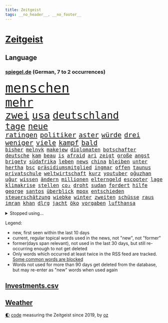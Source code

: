 ```yaml
---
title: Zeitgeist
tags: __no_header__, __no_footer__
---
```


# [Zeitgeist](https://oliz.io/zeitgeist/)

## Language

<h3><a href="https://www.spiegel.de" target="_blank">spiegel.de</a> (German, 7 to 2 occurrences)</h3>
<p style="font-family:monospace">
<span style="font-size:32pt"><a href="news_links.html#menschen" class="current">menschen</a></span>
<br>
<span style="font-size:28pt"><a href="news_links.html#mehr" class="current">mehr</a></span>
<br>
<span style="font-size:24pt"><a href="news_links.html#zwei" class="current">zwei</a></span>
<span style="font-size:24pt"><a href="news_links.html#usa" class="current">usa</a></span>
<span style="font-size:24pt"><a href="news_links.html#deutschland" class="current">deutschland</a></span>
<br>
<span style="font-size:20pt"><a href="news_links.html#tage" class="current">tage</a></span>
<span style="font-size:20pt"><a href="news_links.html#neue" class="current">neue</a></span>
<br>
<span style="font-size:16pt"><a href="news_links.html#ratingen" class="new">ratingen</a></span>
<span style="font-size:16pt"><a href="news_links.html#politiker" class="current">politiker</a></span>
<span style="font-size:16pt"><a href="news_links.html#aster" class="new">aster</a></span>
<span style="font-size:16pt"><a href="news_links.html#würde" class="current">würde</a></span>
<span style="font-size:16pt"><a href="news_links.html#drei" class="current">drei</a></span>
<span style="font-size:16pt"><a href="news_links.html#weniger" class="current">weniger</a></span>
<span style="font-size:16pt"><a href="news_links.html#viele" class="current">viele</a></span>
<span style="font-size:16pt"><a href="news_links.html#kampf" class="current">kampf</a></span>
<span style="font-size:16pt"><a href="news_links.html#bald" class="current">bald</a></span>
<br>
<span style="font-size:12pt"><a href="news_links.html#bisher" class="current">bisher</a></span>
<span style="font-size:12pt"><a href="news_links.html#melnyk" class="current">melnyk</a></span>
<span style="font-size:12pt"><a href="news_links.html#makejew" class="current">makejew</a></span>
<span style="font-size:12pt"><a href="news_links.html#diplomaten" class="current">diplomaten</a></span>
<span style="font-size:12pt"><a href="news_links.html#botschafter" class="current">botschafter</a></span>
<span style="font-size:12pt"><a href="news_links.html#deutsche" class="current">deutsche</a></span>
<span style="font-size:12pt"><a href="news_links.html#kam" class="current">kam</a></span>
<span style="font-size:12pt"><a href="news_links.html#beau" class="new">beau</a></span>
<span style="font-size:12pt"><a href="news_links.html#is" class="current">is</a></span>
<span style="font-size:12pt"><a href="news_links.html#afraid" class="new">afraid</a></span>
<span style="font-size:12pt"><a href="news_links.html#ari" class="new">ari</a></span>
<span style="font-size:12pt"><a href="news_links.html#zeigt" class="current">zeigt</a></span>
<span style="font-size:12pt"><a href="news_links.html#große" class="current">große</a></span>
<span style="font-size:12pt"><a href="news_links.html#angst" class="current">angst</a></span>
<span style="font-size:12pt"><a href="news_links.html#brigety" class="new">brigety</a></span>
<span style="font-size:12pt"><a href="news_links.html#südafrika" class="current">südafrika</a></span>
<span style="font-size:12pt"><a href="news_links.html#leben" class="current">leben</a></span>
<span style="font-size:12pt"><a href="news_links.html#news" class="current">news</a></span>
<span style="font-size:12pt"><a href="news_links.html#china" class="current">china</a></span>
<span style="font-size:12pt"><a href="news_links.html#bleiben" class="current">bleiben</a></span>
<span style="font-size:12pt"><a href="news_links.html#unter" class="current">unter</a></span>
<span style="font-size:12pt"><a href="news_links.html#hertha" class="current">hertha</a></span>
<span style="font-size:12pt"><a href="news_links.html#bsc" class="current">bsc</a></span>
<span style="font-size:12pt"><a href="news_links.html#präsidiumsmitglied" class="new">präsidiumsmitglied</a></span>
<span style="font-size:12pt"><a href="news_links.html#ingmar" class="new">ingmar</a></span>
<span style="font-size:12pt"><a href="news_links.html#offen" class="current">offen</a></span>
<span style="font-size:12pt"><a href="news_links.html#taunus" class="new">taunus</a></span>
<span style="font-size:12pt"><a href="news_links.html#privatschule" class="current">privatschule</a></span>
<span style="font-size:12pt"><a href="news_links.html#weltwirtschaft" class="current">weltwirtschaft</a></span>
<span style="font-size:12pt"><a href="news_links.html#kurz" class="current">kurz</a></span>
<span style="font-size:12pt"><a href="news_links.html#youtuber" class="current">youtuber</a></span>
<span style="font-size:12pt"><a href="news_links.html#oğuzhan" class="new">oğuzhan</a></span>
<span style="font-size:12pt"><a href="news_links.html#uğur" class="new">uğur</a></span>
<span style="font-size:12pt"><a href="news_links.html#wissen" class="current">wissen</a></span>
<span style="font-size:12pt"><a href="news_links.html#ändern" class="current">ändern</a></span>
<span style="font-size:12pt"><a href="news_links.html#millionen" class="current">millionen</a></span>
<span style="font-size:12pt"><a href="news_links.html#elterngeld" class="current">elterngeld</a></span>
<span style="font-size:12pt"><a href="news_links.html#escooter" class="current">escooter</a></span>
<span style="font-size:12pt"><a href="news_links.html#lage" class="current">lage</a></span>
<span style="font-size:12pt"><a href="news_links.html#klimakrise" class="current">klimakrise</a></span>
<span style="font-size:12pt"><a href="news_links.html#stellen" class="current">stellen</a></span>
<span style="font-size:12pt"><a href="news_links.html#co₂" class="current">co₂</a></span>
<span style="font-size:12pt"><a href="news_links.html#droht" class="current">droht</a></span>
<span style="font-size:12pt"><a href="news_links.html#sudan" class="current">sudan</a></span>
<span style="font-size:12pt"><a href="news_links.html#fordert" class="current">fordert</a></span>
<span style="font-size:12pt"><a href="news_links.html#hilfe" class="current">hilfe</a></span>
<span style="font-size:12pt"><a href="news_links.html#george" class="current">george</a></span>
<span style="font-size:12pt"><a href="news_links.html#santos" class="current">santos</a></span>
<span style="font-size:12pt"><a href="news_links.html#überblick" class="current">überblick</a></span>
<span style="font-size:12pt"><a href="news_links.html#mpox" class="new">mpox</a></span>
<span style="font-size:12pt"><a href="news_links.html#entschieden" class="current">entschieden</a></span>
<span style="font-size:12pt"><a href="news_links.html#steuerschätzung" class="new">steuerschätzung</a></span>
<span style="font-size:12pt"><a href="news_links.html#wiebke" class="current">wiebke</a></span>
<span style="font-size:12pt"><a href="news_links.html#winter" class="current">winter</a></span>
<span style="font-size:12pt"><a href="news_links.html#zweiten" class="current">zweiten</a></span>
<span style="font-size:12pt"><a href="news_links.html#schüsse" class="current">schüsse</a></span>
<span style="font-size:12pt"><a href="news_links.html#raus" class="current">raus</a></span>
<span style="font-size:12pt"><a href="news_links.html#imran" class="current">imran</a></span>
<span style="font-size:12pt"><a href="news_links.html#khan" class="current">khan</a></span>
<span style="font-size:12pt"><a href="news_links.html#dlrg" class="new">dlrg</a></span>
<span style="font-size:12pt"><a href="news_links.html#jacht" class="current">jacht</a></span>
<span style="font-size:12pt"><a href="news_links.html#öko" class="new">öko</a></span>
<span style="font-size:12pt"><a href="news_links.html#vorgaben" class="current">vorgaben</a></span>
<span style="font-size:12pt"><a href="news_links.html#lufthansa" class="current">lufthansa</a></span>
</p>
<details>
<summary>Stopped using...</summary>
<p class="former" style="font-size:12pt">
einiges(932) geboten(932) helfer(931) her(931) gezogen(930) israelische(930) november(930) registriert(930) bernd(929) bewerber(929) düsseldorf(929) erhebt(929) golf(929) sebastian(929) benzin(928) daniel(928) entscheidungen(928) freien(928) freiheit(928) la(928) plötzlich(928) strand(928) unabhängige(928) erholung(927) feier(927) metern(927) radikal(927) becker(926) falls(926) fielen(926) konfrontiert(926) paul(926) schlechten(926) zuerst(926) atmosphäre(925) fließt(925) gastgeber(925) passen(925) zoo(925) badenwürttemberg(924) berichte(924) denkt(924) doppelt(924) entdecken(924) entlastet(924) flick(924) führerschein(924) generalsekretär(924) hansi(924) maß(924) metropole(924) vollständig(924) athleten(923) beteiligten(923) bilden(923) durchsetzen(923) gestoßen(923) handeln(923) hieß(923) schwangere(923) streng(923) 50000(922) anschläge(922) gelegt(922) jüngeren(922) leichter(922) lewandowski(922) manuel(922) netzwerk(922) 96(921) erklärte(921) geschichten(921) pocht(921) tieren(921) unrecht(921) videobotschaft(921) atem(920) eng(920) kommission(920) rapper(920) taylor(920) vergessen(920) wälder(920) österreichischen(920) debüt(919) geflogen(919) langfristig(919) chefin(918) kapitol(918) träumen(918) beziehungen(917) durchsuchungen(917) jagd(917) konjunktur(917) ungarns(917) finanzieren(916) rafael(916) erkrankt(915) gesehen(915) irak(915) debatten(914) demokratische(914) verzicht(914) zählen(914) ausgeliefert(913) entwickeln(913) polnische(913) crash(912) digitalen(912) hotels(912) 10(911) begriff(911) torhüter(911) rückzug(910) siegen(910) lücke(909) schlimmste(909) stieg(909) pkw(908) voraussetzungen(908) bäume(907) hürden(907) nase(907) raumstation(904) staffel(903) todesopfer(903) leider(901) reduzieren(901) gesundheitsministerium(900) nationalen(899) rechtzeitig(899) hängen(897) begrüßt(896) unterdessen(896) empfehlung(894) geborgen(893) kindheit(893) zuspruch(891) abgeschlossen(888) provoziert(888) finanzielle(887) kongress(884) herausforderungen(876) sprit(874) johannes(870) heizen(869) vereins(867) 85(858) billiger(856) ausweg(853) rasche(818) anna(816) expräsidenten(801) happy(768) gregor(758) lahm(757) bewirbt(753) blut(749) mitverantwortlich(740) westlichen(735) geehrt(726) tennisstar(693) benzinpreise(676) wenigsten(667) ohnehin(654) bundesanwaltschaft(653) norwegische(651) polnischen(631) nicole(624) unterdrückung(623) kameras(622) drehte(605) verstecken(601) angestellten(595) milch(590) bestätigte(589) integration(587) gewandt(586) tiger(582) offene(581) radikalen(574) anton(573) abhängigkeit(568) schränkt(568) basketballstar(564) hofreiter(558) einschätzungen(555) beider(551) parlamentarier(550) stern(548) övp(543) stadtteil(532) versuche(530) netflixserie(526) gestiegene(517) zehnjähriger(516) laura(515) lebenslang(515) museen(512) aussetzen(500) erschwert(485) kanzlers(482) propaganda(481) getäuscht(479) nadal(478) weiten(477) audi(473) oscar(473) rennstall(471) vorbereiten(470) verringern(467) trockenheit(466) untergang(466) großbrand(463) spielern(463) dj(460) sankt(460) zählte(458) spaltung(457) krankheiten(448) premierministerin(439) mut(437) bejubelt(435) schlacht(435) unwetter(432) fähigkeiten(430) 40000(427) torwart(427) bill(426) motiven(422) air(420) bezahlung(418) ausstattung(413) drohten(412) stabil(412) bomben(411) südamerika(410) spiegelbildungsnewsletter(406) fünften(404) nebenbei(402) hochrangigen(401) hochschule(401) zugriff(401) finnische(398) zugegeben(395) herzen(394) hochrangige(394) tyson(392) hahn(391) königsklasse(388) niedersächsischen(388) starkes(388) natobeitritt(386) ausfall(377) vorgeschichte(376) weichen(376) drohe(375) vorfalls(374) haare(371) diplomat(370) weitermachen(368) dahin(358) verzichtete(352) kippt(351) verdrängen(348) begnadigung(344) isoliert(344) ancelotti(343) viral(343) unterlagen(341) rüsten(339) andy(338) mordfall(336) exuspräsident(335) außergewöhnlichen(333) kandidat(329) libanon(328) ausgezahlt(325) 22jähriger(323) identifizieren(318) 54(316) offensichtlich(314) terrororganisation(308) erdrutsche(306) älter(306) bekämpft(304) polizeibeamte(303) christina(301) jagt(301) geprüft(300) wozu(300) demenz(296) bleibe(295) tirol(295) klarheit(293) schulschließungen(292) eigenheim(288) atomkraftwerken(287) erdbeben(285) fassungslos(285) verletzen(283) usmilitär(281) erich(280) formen(280) denys(278) verbrauch(278) lagen(275) verstanden(274) glänzen(272) toilette(272) innenstadt(271) fpö(270) korrekt(270) dankbar(269) abitur(267) antony(267) neueste(265) äußerst(263) kilowattstunde(261) regensburg(259) aufbau(258) giorgia(258) meloni(258) pornografie(258) schied(258) manipulation(257) führten(256) psychischen(255) notwendig(252) professor(250) kriminalpolizei(249) perfekt(249) europameisterschaft(248) amerikanischer(247) aufgewachsen(247) intensiver(243) club(241) aufzugeben(240) ermordete(239) abwehren(237) angezeigt(237) träumt(237) gendern(236) künstlich(235) patzte(232) angriffskriegs(231) strenger(231) gesünder(229) kita(229) talkshow(226) gerechtfertigt(225) unbeantwortet(225) bewusstlos(223) strategen(223) täterin(223) dunkle(222) luftverteidigungssystem(219) toren(218) ökosystem(218) sohnes(215) stemmen(215) fame(212) walk(212) bulgarien(211) rutscht(211) exoplaneten(208) inspiziert(207) stärkere(207) astronauten(206) fabrik(206) illegales(206) lissabon(206) nachweisen(206) einsamkeit(205) rückschlägen(205) spiegelrecherche(205) bedeutende(203) höheren(203) vernunft(202) information(201) staatsanwalt(201) pentagon(200) schokolade(200) jauch(199) verkehrsbetriebe(199) hall(198) pakete(197) sauber(197) dirk(196) verhältnissen(196) noah(193) faschistischen(192) strategischen(192) verurteilten(192) schauplatz(191) bundesstraße(190) einkauf(189) eröffnete(187) datenanalyse(186) deckel(186) fdpfinanzminister(185) abgefeuert(184) forschung(184) komponiert(183) schönste(183) baupreise(182) erziehung(182) kohleausstieg(182) litten(182) mama(182) vergibt(182) beerdigt(181) chaotische(181) tiefpunkt(181) beruhigt(180) satelliten(180) bedrohungen(177) brutaler(176) galeria(176) höchst(176) karstadt(176) kaufhof(176) konstantin(175) rekordpreis(174) nächtlichen(171) rückendeckung(171) rasanten(170) auswanderer(169) fassungslosigkeit(168) ruinen(167) zubereitet(167) begehrt(166) beantworten(165) knie(163) spielzeug(163) bahnt(162) petersplatz(161) gesperrte(160) geheim(159) warfen(159) pistole(158) comedy(157) foxconn(156) standorten(156) häufigsten(155) bengvir(154) episode(154) gitarrist(154) taschenlampe(154) topform(154) wahlniederlage(154) johnny(153) überlebende(153) liberale(152) privatjets(152) süß(152) einstige(151) itamar(151) abzusichern(150) freiheitsstrafen(150) spielraum(150) greene(149) marjorie(149) straßenblockaden(149) hirn(148) netanyahus(147) enttäuschenden(146) ibizaaffäre(146) fenster(145) verzeihen(145) bestellungen(144) cyberkriminellen(143) siegfried(143) unfalls(143) augenzeuge(142) bewaffnet(142) frischer(142) wegfallen(142) umstürzende(141) petersburg(140) erkenntnis(139) russell(139) tanzen(139) forderten(138) inhaftierter(138) leiten(138) flogen(137) glimpflich(137) melbourne(137) rheinland(137) nico(136) polizeiwache(136) steigerung(136) ehrlich(135) kanäle(135) marcel(135) saudiarabische(135) son(135) ständigen(135) bangladesch(134) duda(134) engländer(134) jüdisches(134) geringen(133) mancher(133) trauern(133) asylbewerber(132) begleitung(132) gleichaltriger(132) mächtige(132) symbolik(132) ausgerückt(131) getränke(131) kiewer(131) tauchte(130) verschütteten(130) wundern(130) little(129) sicherheitsexperte(128) 71(127) exportieren(127) kaution(127) kinderzimmer(127) wahlrecht(127) tvexperte(126) wiener(126) salvador(125) steine(125) ewige(124) gläubige(124) kostenlos(124) maier(124) niemanden(124) praxen(124) streitigkeiten(124) harscher(123) natürlicher(122) pfarrer(122) chefredakteur(121) erkennbar(121) luftraum(121) zusteller(121) rammt(120) labbadia(119) schulmädchen(119) streifzug(119) biathlon(118) community(118) jumbojet(118) dreier(117) eingestehen(117) renommierte(117) trotzt(117) 57jährige(116) akten(116) daniels(116) europe(116) modells(116) sportlern(116) stormy(116) erschienen(115) kongo(115) pokal(115) vertrieben(115) bisweilen(114) häftlinge(114) missglückter(114) 1994(113) abschalten(113) ewig(113) mehrjährige(113) strafverfolgung(113) abgeschlagen(112) erfolgsserie(112) eroberung(112) auschwitz(111) neuendorf(111) zufriedener(111) bedrohlicher(110) fassen(110) friedensverhandlungen(110) schimpfte(110) entfremdung(109) geschwister(109) 18jähriger(107) akute(107) guardian(107) belarussischen(106) milliardenhöhe(106) prozesse(106) stücke(106) gewölbe(105) moritz(105) gordon(104) hilfsorganisation(104) verbote(104) usvizepräsidentin(103) wohnort(103) lehre(102) mavericks(102) arktische(100) kirill(100) strände(100) warnmeldung(100) zeitplan(100) ausfindig(99) oberfranken(99) quarantänepflicht(99) brannten(98) ludwig(98) schichten(98) typen(98) djirsarai(97) ebikes(97) erprobt(97) reihen(97) 230(96) hauptfiguren(96) missouri(96) polizeiminister(96) ablauf(95) arbeitstag(95) elektrische(95) exuspräsidenten(95) führungsspieler(95) unbrauchbar(95) zirkus(95) bukarest(94) nowitzki(94) rivale(94) tate(94) gaza(93) gebildet(93) marie(93) getragen(92) minderjährig(92) verkehrssicherheit(92) luxuriösen(91) unglaubliche(91) anbaden(90) entlang(90) every(90) gewaltvorwürfe(90) nähert(90) rektor(90) repariert(90) revanchiert(90) träumereien(90) vorcoronaniveau(90) zurückgelassen(90) gegenwehr(89) kinderreporterinnen(89) militärübungen(89) pferden(89) archäologie(88) erbost(88) hardliner(88) nürnberger(88) peinlichen(88) verkürzung(88) wasserstoff(88) zukommen(88) flugscham(87) herbei(87) versprochenen(87) abstimmungen(86) hoffe(86) lichtet(86) reemtsma(86) spende(86) verkehrsunfall(86) virgin(86) autofahren(85) di(85) kondo(85) nada(85) verdächtigt(85) verschlechtere(85) zahlreicher(85) zurückholen(85) event(84) gärtnerei(84) mcdonald’s(84) orthodoxe(84) traumata(84) uran(84) zurückliegenden(84) anprangern(83) boten(83) cornwall(83) getötete(83) soja(83) verschleppt(83) widersprüchliche(83) beruht(82) bundeswehrübung(82) durchsuchung(82) führungswechsel(82) re(82) soße(82) streamer(82) unverhältnismäßige(82) belastend(81) bürokratie(81) dsds(81) einstand(81) erbstücke(81) geldes(81) günstigen(81) lothar(81) nordamerika(81) schuldengrenze(81) steuersenkungen(81) 5000(80) aufgearbeitet(80) authentisch(80) baldigen(80) bremst(80) fleischkonsum(80) mychailo(80) pascha(80) sportwagen(80) vorgeschmack(80) beliebtheit(79) einbruchs(79) geflohener(79) heldin(79) km/h(79) paketzusteller(79) spritze(79) vorläufige(79) antidopingagentur(78) janine(78) kennzeichnung(78) natomitglied(78) axt(77) evp(77) kilometern(77) berge(76) biathlonolympiasiegerin(76) bildet(76) gleiche(76) hadern(76) immobilienbesitzer(76) ingenieur(76) kira(76) zahlungsausfall(76) heiratsantrag(75) stoffe(75) zerrissen(75) drosselt(74) gestiegener(74) hänge(74) leide(74) niederländischen(74) schlugen(74) sportvorstand(74) verbreiteten(74) zögern(74) angeschlagen(73) distanzierung(73) exvizepräsidenten(73) mehrtägiger(73) niedlich(73) sprachen(73) teilgenommen(73) ticken(73) verträgt(73) fußballbundesligist(72) neunjährigen(72) tarifrunde(72) ampelstreit(71) arg(71) bronchitis(71) milliardensumme(71) spitzenkoch(71) allergiker(70) bewältigung(70) dom(70) gesetzlich(70) hafencity(70) kyle(70) lauf(70) läufer(70) pfosten(70) stürmten(70) umfassenden(70) üblicherweise(70) 13jährigen(69) attentaten(69) auslandsreise(69) entführte(69) hantieren(69) maximilian(69) montparnasse(69) raubkatzen(69) rechtfertigen(69) scholz’(69) topklubs(69) verschleppte(69) delfine(68) neugeborene(68) weh(68) autobahnprojekte(67) limousine(67) niederösterreich(67) nordirland(67) kürzere(66) loswerden(66) 130(65) belustigung(65) cuxhaven(65) erzwungenen(65) proteine(65) präsidentschaftskandidat(65) rabe(65) robertson(65) unterbinden(65) beantwortet(64) geschmiedet(64) gestreckt(64) journalistenvereinigung(64) kursiert(64) usmusiker(64) warenhauskette(64) disney+(63) dumm(63) einheimischen(63) fett(63) gesprungen(63) lampard(63) offizier(63) wichtigere(63) fußverletzung(62) häfen(62) kanzlerpartei(62) milliardendeal(62) spürbare(62) syrische(62) tingelte(62) 87jährige(61) heide(61) leisteten(61) pizza(61) police(61) staatsfonds(61) stockte(61) tanzverbot(61) tattoos(61) turbo(61) 2007(60) 2045(60) begannen(60) ewigkeit(60) irreführender(60) unterbrechung(60) verschnaufen(60) zugelegt(60) augenhöhe(59) ausflug(59) dorfes(59) mysteriöser(59) 16000(58) erdbebenopfer(58) ratlos(58) rohstoffen(58) winteroffensive(58) zielen(58) wissenschaftlerin(57) abstiegskandidat(56) albträumen(56) dfbsportgericht(56) ergebniskrise(56) reformiert(56) regatta(56) schicke(56) songwriter(56) wertvollen(56) abstiegssorgen(55) bedecken(55) einlassen(55) eklige(55) förderprogramm(55) kaiser(55) karotten(55) kommentatoren(55) parteichefs(55) sushi(55) sushiterror(55) tabubrüche(55) wettbewerbe(55) abrechnung(54) bezahlbar(54) entflechtung(54) löscharbeiten(54) mitgeprägt(54) schulmisere(54) stürzten(54) taxifahrer(54) vorlieben(54) eindrang(53) erhöhten(53) katja(53) komponist(53) rauchwolke(53) regulären(53) kahlschlag(52) leichenfund(52) angegriffene(51) kehren(51) kuhmilch(51) nsverstrickungen(51) schwachsinn(51) sparflamme(51) wortgefecht(51) aufstiegsrennen(50) diesjährigen(50) glaube(50) k(50) tatverdacht(50) aufschluss(49) jon(49) rahm(49) rotgrünrot(49) spitzenspiel(49) eimer(48) exgouverneur(48) gesundheitsschutz(48) mindestlohn(48) sexspielzeug(48) arabisch(47) arbeitsgericht(47) auslassen(47) championsleagueduell(47) demonstrativ(47) härtefallkommission(47) neid(47) pham(47) phi(47) verhandlungstisch(47) aktiver(46) drittstaaten(46) ernüchterung(46) gestreikt(46) konzerthauses(46) linkenpolitikerin(46) nass(46) 54jährigen(45) bedürftigen(45) friedensaktivisten(45) hamilton(45) lewis(45) reportage(45) schwerverbrecher(45) sky(45) sondieren(45) einigte(44) gegenverkehr(44) nazizeit(44) oxford(44) podoljak(44) sechsstellige(44) studiert(44) syrischer(44) tierarten(44) topspiel(44) traditionsreiche(44) verlängerten(44) drangsaliert(43) ermordeter(43) unterwandern(43) unvermeidlich(43) aroma(42) bronzezeit(42) eingeständnis(42) frisst(42) alligator(41) belfast(41) exklub(41) badenbaden(40) dealen(40) italienischer(40) kipping(40) küsten(40) lutsch(40) mythen(40) ostseestrand(40) priorität(40) unbedenklich(40) unzureichender(40) dachten(39) durchspielen(39) gesprächen(39) name(39) preisbremse(39) succession(39) jugend(38) beschränken(37) dominieren(37) gejagt(37) hochschulart(37) laborpanne(37) polnischer(37) wuhan(37) abba(36) betrachtet(36) dominator(36) königsetappe(36) lupe(36) offizieller(36) behinderungen(35) filip(35) haustiere(35) klebeproteste(35) natomitgliedschaft(35) pedelec(35) umgangen(35) ungeschlagen(35) verbrennermotoren(35) weiterentwicklung(35) ätzt(35) 140000(34) gummibärchen(34) koalitionsverhandlungen(34) ligt(34) matthijs(34) verpassten(34) anrückte(33) county(33) einkreisung(33) medieninteresse(33) miriam(33) nächster(33) rücklagen(33) verbrennungsmotors(33) zurückgeholt(33) christlichen(32) heulen(32) parker(32) zeilen(32) 103(31) besou(31) boykott(31) hussain(31) hülkenberg(31) optionen(31) ostseepipelines(31) pis(31) sicherheitsrat(31) urteilte(31) zurückgegeben(31) frisierte(30) hohenzollern(30) kanye(30) strategien(30) gibney(29) hommage(29) unklare(29) unsinn(29) vorstellt(29) wolkenkratzer(29) angebracht(28) aschewolke(28) detailliert(28) erfasste(28) hasse(28) newsletters(28) parlamentswahl(28) spuckt(28) unglücklich(28) verursachte(28) wüteten(28) aufsichtsbehörden(27) bestandskunden(27) brühl(27) gewehr(27) jenz(27) mitnehmen(27) therapeuten(27) hunt(26) konsumenten(26) ölheizungen(26) ausgestoßen(25) entwickelte(25) idealen(25) milliardenprogramm(25) parteichefin(25) religiöse(25) beleg(24) bestandsaufnahme(24) credo(24) obduktion(24) terzić(24) verkleinern(24) christentum(23) geflüchtet(23) gesundheitsdienst(23) kompetenzen(23) bildungssystem(22) friedensgespräche(22) kondom(22) krankenversicherung(22) laptop(22) marseille(22) maul(22) pornodarstellerin(22) angeschlagene(21) fahndungserfolg(21) gefangen(21) göppingen(21) hinderte(21) höhenflug(21) neonazis(21) riesiger(21) sackgasse(21) ideale(20) reiseziel(20) rollstuhl(20) sabine(20) verlernt(20) übergriffig(20) bereut(18) geleakten(18) intelligente(18) urban(18) vergangenem(18) vorhat(18) erdöl(17) goldpreis(17) heimlich(17) intensiv(17) äußeren(17) erstaunlich(16) famos(16) fehlern(16) cs(15) grandiose(15) noten(15) signale(15) datum(14) einkaufszentren(14) geprägten(14) gewichtsverlust(14) konservativem(14) schusswaffenattacke(14) 1974(13) abflug(13) boxberg(13) iocempfehlung(13) konsole(13) mcconnell(13) milliardengeschäft(13) mitch(13) ostersonntag(13) predigt(13) zugeschanzt(13) geburtshelfer(12) primär(12) strafrechts(12) astronaut(11) bijan(11) boykottieren(11) heilpraktiker(11) konfrontationskurs(11) konzentrieren(11) sprachkritik(11) tennisbund(11) tornado(11) usförderprogramm(11)
</p>
</details>
<p>Legend:
<ul>
<li><span class="new">new</span>, first seen within the last 10 days</li>
<li><span class="current">current</span>, regular topical words used in the news, not "new", not "former"</li>
<li><span class="former">former(days span relevant)</span>, not used in the last 30 days, but still re-occurring enough to not get deleted</li>
<li>Only words which occurred at least twice in the RSS feed are tracked. <a href="language/filters.py">Some common words are blocked</a></li>
<li>Words not used for more than 90 days get deleted from the database, but may re-enter as "new" words when used again</li>
</ul>
</p>

## [Investments](investments.html)[.csv](investments.csv)

## [Weather](weather.html)

<footer>
<a href="javascript:toggleTheme()" class="nav">🌓</a>
<a href="https://github.com/ooz/zeitgeist">code</a> measuring the Zeitgeist since 2019, by <a href="https://oliz.io">oz</a>
</footer>
